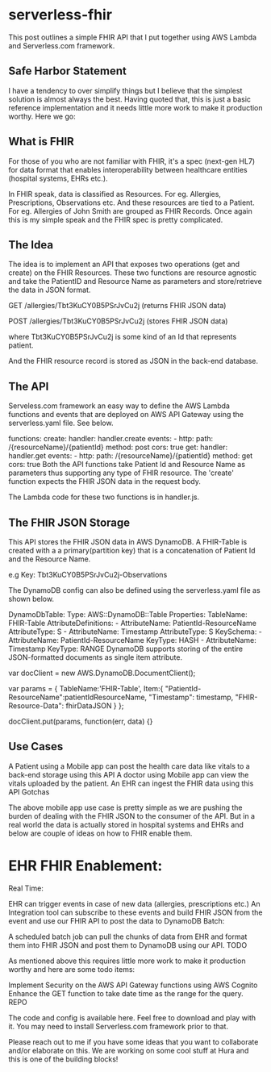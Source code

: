 # serverless-fhir

This post outlines a simple FHIR API that I put together using AWS Lambda and Serverless.com framework.

## Safe Harbor Statement

I have a tendency to over simplify things but I believe that the simplest solution is almost always the best. Having quoted that, this is just a basic reference implementation and it needs little more work to make it production worthy. Here we go:

## What is FHIR

For those of you who are not familiar with FHIR, it's a spec (next-gen HL7) for data format that enables interoperability between healthcare entities (hospital systems, EHRs etc.).

In FHIR speak, data is classified as Resources. For eg. Allergies, Prescriptions, Observations etc. And these resources are tied to a Patient. For eg. Allergies of John Smith are grouped as FHIR Records. Once again this is my simple speak and the FHIR spec is pretty complicated.

## The Idea

The idea is to implement an API that exposes two operations (get and create) on the FHIR Resources. These two functions are resource agnostic and take the PatientID and Resource Name as parameters and store/retrieve the data in JSON format.

GET /allergies/Tbt3KuCY0B5PSrJvCu2j (returns FHIR JSON data)

POST /allergies/Tbt3KuCY0B5PSrJvCu2j (stores FHIR JSON data)

where Tbt3KuCY0B5PSrJvCu2j is some kind of an Id that represents patient.

And the FHIR resource record is stored as JSON in the back-end database.

## The API

Serveless.com framework an easy way to define the AWS Lambda functions and events that are deployed on AWS API Gateway using the serverless.yaml file. See below.

functions:
  create:
    handler: handler.create
    events:
      - http:
          path: /{resourceName}/{patientId}
          method: post
          cors: true
  get:
    handler: handler.get
    events:
      - http:
          path: /{resourceName}/{patientId}
          method: get
          cors: true
Both the API functions take Patient Id and Resource Name as parameters thus supporting any type of FHIR resource. The 'create' function expects the FHIR JSON data in the request body.

The Lambda code for these two functions is in handler.js.

## The FHIR JSON Storage

This API stores the FHIR JSON data in AWS DynamoDB. A FHIR-Table is created with a a primary(partition key) that is a concatenation of Patient Id and the Resource Name.

e.g Key: Tbt3KuCY0B5PSrJvCu2j-Observations

The DynamoDB config can also be defined using the serverless.yaml file as shown below.

  DynamoDbTable:
      Type: AWS::DynamoDB::Table
      Properties:
        TableName: FHIR-Table
        AttributeDefinitions:
          - AttributeName: PatientId-ResourceName
            AttributeType: S
          - AttributeName: Timestamp
            AttributeType: S
        KeySchema:
          - AttributeName: PatientId-ResourceName
            KeyType: HASH
          - AttributeName: Timestamp
            KeyType: RANGE
DynamoDB supports storing of the entire JSON-formatted documents as single item attribute.

var docClient = new AWS.DynamoDB.DocumentClient();

var params = {
      TableName:'FHIR-Table',
      Item:{
          "PatientId-ResourceName":patientIdResourceName,
          "Timestamp": timestamp,
          "FHIR-Resource-Data": fhirDataJSON
      }
};

docClient.put(params, function(err, data) {}

## Use Cases

A Patient using a Mobile app can post the health care data like vitals to a back-end storage using this API
A doctor using Mobile app can view the vitals uploaded by the patient.
An EHR can ingest the FHIR data using this API
Gotchas

The above mobile app use case is pretty simple as we are pushing the burden of dealing with the FHIR JSON to the consumer of the API. But in a real world the data is actually stored in hospital systems and EHRs and below are couple of ideas on how to FHIR enable them.

# EHR FHIR Enablement:

Real Time:

EHR can trigger events in case of new data (allergies, prescriptions etc.)
An Integration tool can subscribe to these events and build FHIR JSON from the event and use our FHIR API to post the data to DynamoDB
Batch:

A scheduled batch job can pull the chunks of data from EHR and format them into FHIR JSON and post them to DynamoDB using our API.
TODO

As mentioned above this requires little more work to make it production worthy and here are some todo items:

Implement Security on the AWS API Gateway functions using AWS Cognito
Enhance the GET function to take date time as the range for the query.
REPO

The code and config is available here. Feel free to download and play with it. You may need to install Serverless.com framework prior to that.

Please reach out to me if you have some ideas that you want to collaborate and/or elaborate on this. We are working on some cool stuff at Hura and this is one of the building blocks!
